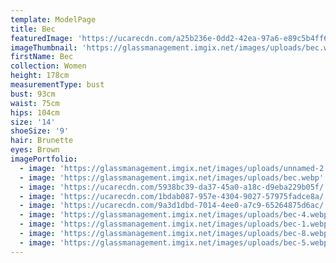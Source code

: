 ```yaml
---
template: ModelPage
title: Bec
featuredImage: 'https://ucarecdn.com/a25b236e-0dd2-42ea-97a6-e89c5b4ff61c/'
imageThumbnail: 'https://glassmanagement.imgix.net/images/uploads/bec.webp'
firstName: Bec
collection: Women
height: 178cm
measurementType: bust
bust: 93cm
waist: 75cm
hips: 104cm
size: '14'
shoeSize: '9'
hair: Brunette
eyes: Brown
imagePortfolio:
  - image: 'https://glassmanagement.imgix.net/images/uploads/unnamed-2.jpg'
  - image: 'https://glassmanagement.imgix.net/images/uploads/bec.webp'
  - image: 'https://ucarecdn.com/5938bc39-da37-45a0-a18c-d9eba229b05f/'
  - image: 'https://ucarecdn.com/1bdab087-957e-4304-9027-57975fadce8a/'
  - image: 'https://ucarecdn.com/9a3d1dbd-7014-4ee0-a7c9-65264875d6ac/'
  - image: 'https://glassmanagement.imgix.net/images/uploads/bec-4.webp'
  - image: 'https://glassmanagement.imgix.net/images/uploads/bec-1.webp'
  - image: 'https://glassmanagement.imgix.net/images/uploads/bec-8.webp'
  - image: 'https://glassmanagement.imgix.net/images/uploads/bec-5.webp'
---
```



